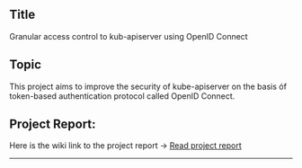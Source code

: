 ## Title

Granular access control to kub-apiserver using OpenID Connect 


## Topic

This project aims to improve the security of kube-apiserver on the basis óf token-based authentication protocol called OpenID Connect.

## Project Report:

Here is the wiki link to the project report → <a href="https://github.com/dikshita-git/Research-Project/wiki/Project-Report">Read project report</a>

--------------------------------------------------------

